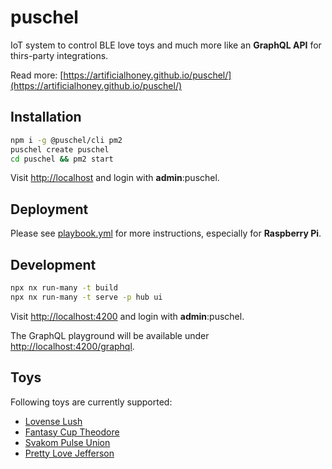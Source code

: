 # puschel

IoT system to control BLE love toys and much more like an **GraphQL API** for thirs-party integrations.

Read more: [https://artificialhoney.github.io/puschel/](https://artificialhoney.github.io/puschel/)

## Installation

```bash
npm i -g @puschel/cli pm2
puschel create puschel
cd puschel && pm2 start
```

Visit [http://localhost](http://localhost) and login with **admin**:puschel.

## Deployment

Please see [playbook.yml](https://github.com/artificialhoney/puschel/blob/main/ansible/playbook.yml) for more instructions, especially for **Raspberry Pi**.

## Development

```bash
npx nx run-many -t build
npx nx run-many -t serve -p hub ui
```

Visit [http://localhost:4200](http://localhost:4200) and login with **admin**:puschel.

The GraphQL playground will be available under [http://localhost:4200/graphql](http://localhost:4200/graphql).

## Toys

Following toys are currently supported:

- [Lovense Lush](https://www.lovense.com/bluetooth-remote-control-vibrator)
- [Fantasy Cup Theodore](https://www.amazon.de/gp/product/B0BQWP7KYC)
- [Svakom Pulse Union](https://www.svakom.com/products/pulse-union)
- [Pretty Love Jefferson](https://prettylove.com/goods.php?id=2913)
